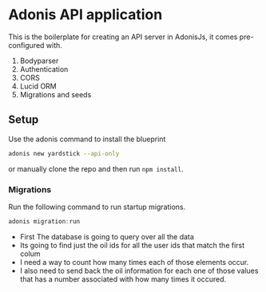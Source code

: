 # Adonis API application

This is the boilerplate for creating an API server in AdonisJs, it comes pre-configured with.

1. Bodyparser
2. Authentication
3. CORS
4. Lucid ORM
5. Migrations and seeds

## Setup

Use the adonis command to install the blueprint

```bash
adonis new yardstick --api-only
```

or manually clone the repo and then run `npm install`.


### Migrations

Run the following command to run startup migrations.

```js
adonis migration:run
```
- First The database is going to query over all the data
- Its going to find just the oil ids for all the user ids that match the first colum
- I need a way to count how many times each of those elements occur.
- I also need to send back the oil information for each one of those values that has a number associated with how many times it occured.